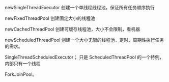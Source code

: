 newSingleThreadExecutor 创建一个单线程线程池，保证所有任务顺序执行

newFixedThreadPool 创建固定大小的线程池

newCachedThreadPool 创建可缓存线程池，大小不会限制，看机器

newScheduledThreadPool 创建一个大小无限的线程池，定时，周期性执行任务的需求。

SingleThreadScheduledExecutor； 只是 ScheduledThreadPool 的一个特例，内部只有一个线程

ForkJoinPool。